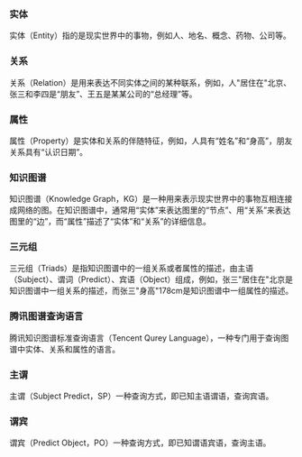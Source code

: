 ### 实体
实体（Entity）指的是现实世界中的事物，例如人、地名、概念、药物、公司等。
### 关系
关系（Relation）是用来表达不同实体之间的某种联系，例如，人"居住在"北京、张三和李四是“朋友”、王五是某某公司的“总经理”等。
### 属性
属性（Property）是实体和关系的伴随特征，例如，人具有“姓名”和“身高”，朋友关系具有“认识日期”。
### 知识图谱
知识图谱（Knowledge Graph，KG）是一种用来表示现实世界中的事物互相连接成网络的图。在知识图谱中，通常用“实体”来表达图里的“节点”、用“关系”来表达图里的“边”，而“属性”描述了“实体”和“关系”的详细信息。
### 三元组
三元组（Triads）是指知识图谱中的一组关系或者属性的描述，由主语（Subject）、谓词（Predict）、宾语（Object）组成，例如，张三"居住在"北京是知识图谱中一组关系的描述，而张三"身高"178cm是知识图谱中一组属性的描述。
### 腾讯图谱查询语言
腾讯知识图谱标准查询语言（Tencent Qurey Language），一种专门用于查询图谱中实体、关系和属性的语言。
### 主谓
主谓（Subject Predict，SP）一种查询方式，即已知主语谓语，查询宾语。
### 谓宾
谓宾（Predict Object，PO）一种查询方式，即已知谓语宾语，查询主语。
